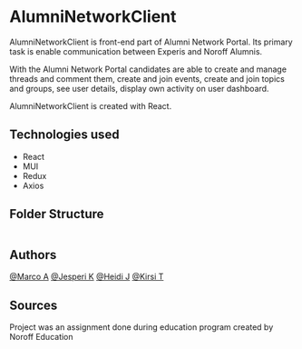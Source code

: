# AlumniNetworkClient

AlumniNetworkClient is front-end part of Alumni Network Portal. Its primary task is enable communication between Experis and Noroff Alumnis. 

With the Alumni Network Portal candidates are able to create and manage threads and comment them, create and join events, create and join topics and groups, see user details, display own activity on user dashboard.

AlumniNetworkClient is created with React.

## Technologies used

* React
* MUI
* Redux
* Axios

## Folder Structure
```
```

## Authors
[@Marco A](https://github.com/DeferredMonk)
[@Jesperi K](https://github.com/jespetius)
[@Heidi J](https://github.com/HeidiJoensuu)
[@Kirsi T](https://github.com/KipaTa)

## Sources
Project was an assignment done during education program created by Noroff Education
